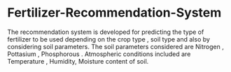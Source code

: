 # Fertilizer-Recommendation-System 
The recommendation system is developed for predicting the type of fertilizer to be used depending on the crop type , soil type and also by considering soil parameters.
The soil parameters considered are Nitrogen , Pottasium , Phosphorous . Atmospheric conditions included are Temperature , Humidity, Moisture content of soil.

